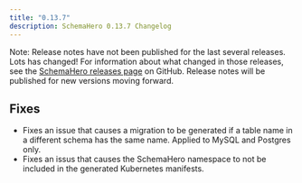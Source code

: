 ```yaml
---
title: "0.13.7"
description: SchemaHero 0.13.7 Changelog
---
```


Note: Release notes have not been published for the last several releases. Lots has changed! For information about what changed in those releases, see the [SchemaHero releases page](https://github.com/schemahero/schemahero/releases) on GitHub. Release notes will be published for new versions moving forward.

## Fixes

- Fixes an issue that causes a migration to be generated if a table name in a different schema has the same name. Applied to MySQL and Postgres only.
- Fixes an issus that causes the SchemaHero namespace to not be included in the generated Kubernetes manifests. 
